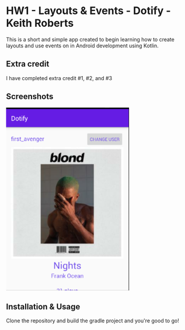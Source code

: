 # HW1 - Layouts & Events - Dotify - Keith Roberts

This is a short and simple app created to begin learning how to create layouts and use events on in Android development  using Kotlin.

## Extra credit
I have completed extra credit #1, #2, and #3

## Screenshots
<img src="./screenshot1.jpg" alt="Screenshot of the app" height="500" />

## Installation & Usage
Clone the repository and build the gradle project and you're good to go!
